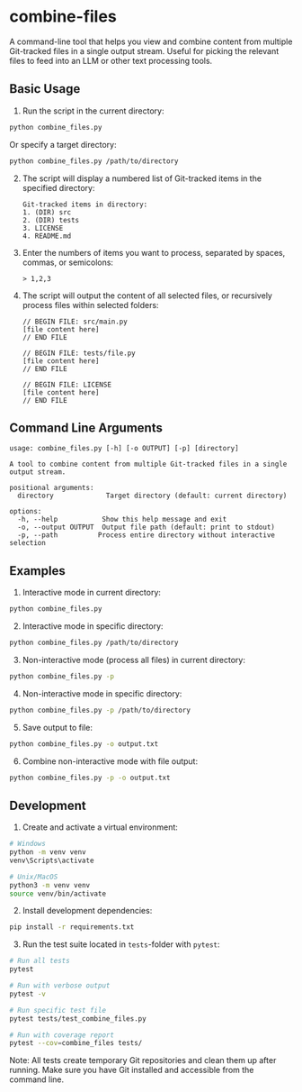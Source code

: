 # combine-files
A command-line tool that helps you view and combine content from multiple Git-tracked files in a single output stream.
Useful for picking the relevant files to feed into an LLM or other text processing tools.

## Basic Usage

1. Run the script in the current directory:
```bash
python combine_files.py
```

Or specify a target directory:
```bash
python combine_files.py /path/to/directory
```

2. The script will display a numbered list of Git-tracked items in the specified directory:
   ```
   Git-tracked items in directory:
   1. (DIR) src
   2. (DIR) tests
   3. LICENSE
   4. README.md
   ```

3. Enter the numbers of items you want to process, separated by spaces, commas, or semicolons:
   ```
   > 1,2,3
   ```

4. The script will output the content of all selected files, or recursively process files within selected folders:
   ```
   // BEGIN FILE: src/main.py
   [file content here]
   // END FILE

   // BEGIN FILE: tests/file.py
   [file content here]
   // END FILE

   // BEGIN FILE: LICENSE
   [file content here]
   // END FILE
   ```

## Command Line Arguments

```
usage: combine_files.py [-h] [-o OUTPUT] [-p] [directory]

A tool to combine content from multiple Git-tracked files in a single output stream.

positional arguments:
  directory             Target directory (default: current directory)

options:
  -h, --help           Show this help message and exit
  -o, --output OUTPUT  Output file path (default: print to stdout)
  -p, --path          Process entire directory without interactive selection

```

## Examples

1. Interactive mode in current directory:
```bash
python combine_files.py
```

2. Interactive mode in specific directory:
```bash
python combine_files.py /path/to/directory
```

3. Non-interactive mode (process all files) in current directory:
```bash
python combine_files.py -p
```

4. Non-interactive mode in specific directory:
```bash
python combine_files.py -p /path/to/directory
```

5. Save output to file:
```bash
python combine_files.py -o output.txt
```

6. Combine non-interactive mode with file output:
```bash
python combine_files.py -p -o output.txt
```

## Development

1. Create and activate a virtual environment:

```bash
# Windows
python -m venv venv
venv\Scripts\activate

# Unix/MacOS
python3 -m venv venv
source venv/bin/activate
```

2. Install development dependencies:

```bash
pip install -r requirements.txt
```

3. Run the test suite located in `tests`-folder with `pytest`:

```bash
# Run all tests
pytest

# Run with verbose output
pytest -v

# Run specific test file
pytest tests/test_combine_files.py

# Run with coverage report
pytest --cov=combine_files tests/
```

Note: All tests create temporary Git repositories and clean them up after running. Make sure you have Git installed and accessible from the command line.